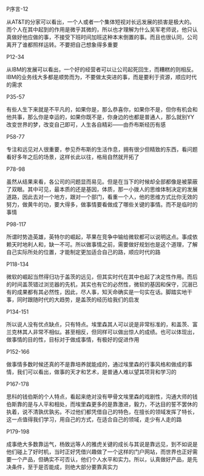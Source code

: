 
P序言-12

从AT&T的分家可以看出，一个人或者一个集体短视对长远发展的损害是极大的。而个人在其中起到的作用是微乎其微的，所以也才理解为什么吴军老师说，他只认真做好他应做的事，不接受下班时间加班这种本末倒置的事。而且也很认同，公司离开了谁都照样运转。不要把自己想象得多重要

P12-34

从IBM的发展可以看出，一个好的经营者可以让公司起死回生，而糟糕的则相反。IBM的业务线大多都是顺势而为，不要做太突进的事，而是要利于资源，顺应时代的需求

P35-57

有些人生下来就是不平凡的，如果你是，那么恭喜你，如果你不是，但你有机会和他共事，那么你是幸运的，如果你既不是，你身边的也都是普通人，那么就别YY改变世界的梦，改变自己即可，人生各自精彩——由乔布斯经历有感

P58-77

专注和远见对人很重要，参见乔布斯的生活作息，拥有很少但精致的东西，看问题看好多年之后的场景，这样长此以往，格局自然就开拓了

P78-98

虽然从结果来看，各公司的问题显而易见。但是在当下的时候却全部都像是被蒙蔽了双眼。其中可见，最本质的还是基因，体质，那一小拨人的思维体制决定的发展道路，因此去对一个地方，跟对一个部门，看重一个人，他的思维方式比你无效的努力，做黄牛的功，要大得多，做事情要看做成了哪些关键的事情。而不是临时的事情

P98-117

所谓时势造英雄，英特尔的崛起，苹果在竞争中输给微软都可以说明这点。事成依赖天时地利人和，缺一不可。所以做事情之前，需要做好规划也是这个道理，了解自己实际所处的位置，才能制定更加适合自己的路，顺应时代的路

P118-134

微软的崛起当然得归功于盖茨的远见，但其实时代在其中也起了决定性作用。而后的时间盖茨错过浏览器的先机，其实也有它的必然性，微软的基因和保守，沉溺已有的成果都有其必然性，因此，尽人事，知天命确实是一句实在话。脚踏实地干事，同时跟随时代的大趋势，是盖茨的经历给我们的启发

P134-151

所以说人没有优点缺点，只有特点。埃里森其人可以说是非常标准的，和盖茨、富兰克林其人非常不相似。甚至相反，但同样可以做出惊人的成绩。也可以体现出，做事情的目的性，目标对于做成事情，有极好的促进作用

P152-166

做事情多数时候还真的不是靠培养就能成的，通过埃里森的行事风格和做成的事情，我们可以看出，做事的天才和艺术，是普通人难以望其项背和学习的

P167-178

思科的钱伯斯的个人特点，看起来绝对没有甲骨文埃里森的戏剧性，沟通大师的钱伯斯靠的是与人平和相处，而埃里森更多的是靠激进，毅力，不达目的誓不罢休的执着，说不清孰优孰劣。不过他们都凭借自己的特色，在擅长的领域发挥了特长，这一点值得我们学习，用自己的方式，在适合自己的领域，走少有人走的路

P179-198

成事绝大多数靠运气，杨致远等人的雅虎关键的成长与其说是靠远见，到不如说是他们碰上了好时机，当时正好凭借兴趣做了一个这样的门户网站，而世界也正好需要一个产品，但确实不可否认，他们个人水平和实力。所以，认真做好产品，是先决条件，至于是否能成，则绝大部分要靠真实力